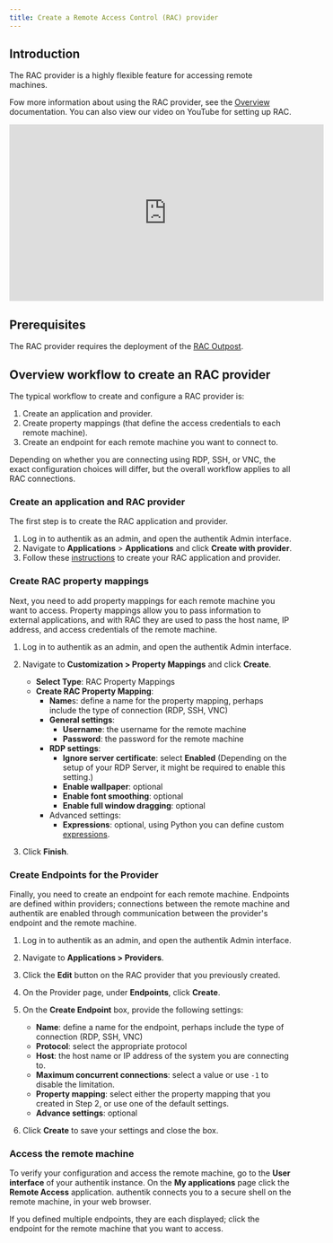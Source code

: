 ```yaml
---
title: Create a Remote Access Control (RAC) provider
---
```


## Introduction

The RAC provider is a highly flexible feature for accessing remote machines.

Fow more information about using the RAC provider, see the [Overview](./index.md) documentation. You can also view our video on YouTube for setting up RAC.

<iframe width="560" height="315" src="https://www.youtube.com/embed/9wahIBRV6Ts;start=22" title="YouTube video player" frameborder="0" allow="accelerometer; autoplay; clipboard-write; encrypted-media; gyroscope; picture-in-picture; web-share" allowfullscreen></iframe>

## Prerequisites

The RAC provider requires the deployment of the [RAC Outpost](../../outposts/index.mdx).

## Overview workflow to create an RAC provider

The typical workflow to create and configure a RAC provider is:

1. Create an application and provider.
2. Create property mappings (that define the access credentials to each remote machine).
3. Create an endpoint for each remote machine you want to connect to.

Depending on whether you are connecting using RDP, SSH, or VNC, the exact configuration choices will differ, but the overall workflow applies to all RAC connections.

### Create an application and RAC provider

The first step is to create the RAC application and provider.

1. Log in to authentik as an admin, and open the authentik Admin interface.
2. Navigate to **Applications** > **Applications** and click **Create with provider**.
3. Follow these [instructions](../../applications/manage_apps.mdx#instructions) to create your RAC application and provider.

### Create RAC property mappings

Next, you need to add property mappings for each remote machine you want to access. Property mappings allow you to pass information to external applications, and with RAC they are used to pass the host name, IP address, and access credentials of the remote machine.

1. Log in to authentik as an admin, and open the authentik Admin interface.
2. Navigate to **Customization > Property Mappings** and click **Create**.

    - **Select Type**: RAC Property Mappings
    - **Create RAC Property Mapping**:
        - **Name**s: define a name for the property mapping, perhaps include the type of connection (RDP, SSH, VNC)
        - **General settings**:
            - **Username**: the username for the remote machine
            - **Password**: the password for the remote machine
        - **RDP settings**:
            - **Ignore server certificate**: select **Enabled** (Depending on the setup of your RDP Server, it might be required to enable this setting.)
            - **Enable wallpaper**: optional
            - **Enable font smoothing**: optional
            - **Enable full window dragging**: optional
        - Advanced settings:
            - **Expressions**: optional, using Python you can define custom [expressions](../property-mappings/expression.mdx).

3. Click **Finish**.

### Create Endpoints for the Provider

Finally, you need to create an endpoint for each remote machine. Endpoints are defined within providers; connections between the remote machine and authentik are enabled through communication between the provider's endpoint and the remote machine.

1. Log in to authentik as an admin, and open the authentik Admin interface.
2. Navigate to **Applications > Providers**.
3. Click the **Edit** button on the RAC provider that you previously created.
4. On the Provider page, under **Endpoints**, click **Create**.
5. On the **Create Endpoint** box, provide the following settings:

    - **Name**: define a name for the endpoint, perhaps include the type of connection (RDP, SSH, VNC)
    - **Protocol**: select the appropriate protocol
    - **Host**: the host name or IP address of the system you are connecting to.
    - **Maximum concurrent connections**: select a value or use `-1` to disable the limitation.
    - **Property mapping**: select either the property mapping that you created in Step 2, or use one of the default settings.
    - **Advance settings**: optional

6. Click **Create** to save your settings and close the box.

### Access the remote machine

To verify your configuration and access the remote machine, go to the **User interface** of your authentik instance. On the **My applications** page click the **Remote Access** application. authentik connects you to a secure shell on the remote machine, in your web browser.

If you defined multiple endpoints, they are each displayed; click the endpoint for the remote machine that you want to access.
